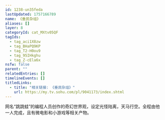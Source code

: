 ```yaml
---
id: 1238-un35feda
lastUpdated: 1757166789
name: 《垂民杂俎》
aliases: []
layer: 8
categoryId: cat_MXtv05QF
tagIds:
  - tag_aci1X8zw
  - tag_BHaPQ9KP
  - tag_T2-H0ou9
  - tag_95IHkghu
  - tag_Z-cEla6x
nsfw: false
parent: ""
relatedEntries: []
timelineEvents: []
titledLinks:
  - title: "相关链接: 《垂民杂俎》"
    url: https://my.tv.sohu.com/pl/9041173/index.shtml
---
```


网名“跳跳蛙”的编程人员创作的奇幻世界观，设定光怪陆离，天马行空。全程由他一人完成，且有微电影和小游戏等相关产物。